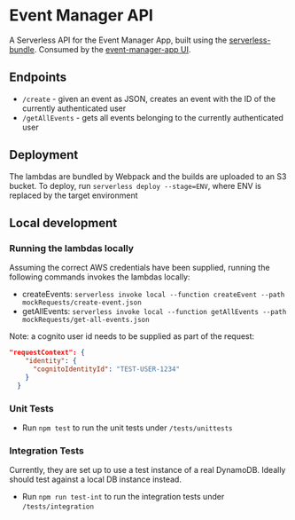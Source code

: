# Event Manager API

A Serverless API for the Event Manager App, built using the [serverless-bundle](https://github.com/AnomalyInnovations/serverless-bundle).
Consumed by the [event-manager-app UI](https://github.com/todor-ilivanov/event-manager-app).

## Endpoints

* `/create` - given an event as JSON, creates an event with the ID of the currently authenticated user
* `/getAllEvents` - gets all events belonging to the currently authenticated user

## Deployment
The lambdas are bundled by Webpack and the builds are uploaded to an S3 bucket. 
To deploy, run `serverless deploy --stage=ENV`, where ENV is replaced by the target environment

## Local development

### Running the lambdas locally
Assuming the correct AWS credentials have been supplied, running the following commands invokes the lambdas locally:

* createEvents: `serverless invoke local --function createEvent --path mockRequests/create-event.json`
* getAllEvents: `serverless invoke local --function getAllEvents --path mockRequests/get-all-events.json`

Note: a cognito user id needs to be supplied as part of the request:
```json
"requestContext": {
    "identity": {
      "cognitoIdentityId": "TEST-USER-1234"
    }
  }
 ```

### Unit Tests

* Run `npm test` to run the unit tests under `/tests/unittests`

### Integration Tests
Currently, they are set up to use a test instance of a real DynamoDB. Ideally should test against a local DB instance instead.
* Run `npm run test-int` to run the integration tests under `/tests/integration`
